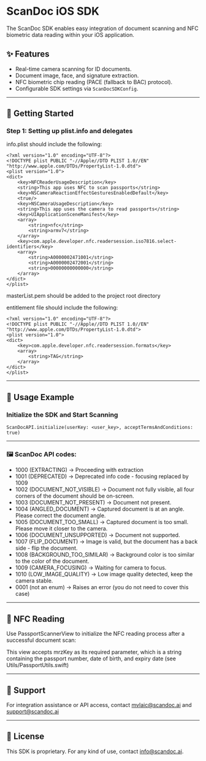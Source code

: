 # ScanDoc iOS SDK

The ScanDoc SDK enables easy integration of document scanning and NFC biometric data reading within your iOS application.

## ✨ Features

- Real-time camera scanning for ID documents.
- Document image, face, and signature extraction.
- NFC biometric chip reading (PACE (fallback to BAC) protocol).
- Configurable SDK settings via `ScanDocSDKConfig`.

---

## 🚀 Getting Started

### Step 1: Setting up plist.info and delegates

info.plist should include the following:
```
<?xml version="1.0" encoding="UTF-8"?>
<!DOCTYPE plist PUBLIC "-//Apple//DTD PLIST 1.0//EN" "http://www.apple.com/DTDs/PropertyList-1.0.dtd">
<plist version="1.0">
<dict>
    <key>NFCReaderUsageDescription</key>
    <string>This app uses NFC to scan passports</string>
    <key>NSCameraReactionEffectGesturesEnabledDefault</key>
    <true/>
    <key>NSCameraUsageDescription</key>
    <string>This app uses the camera to read passports</string>
    <key>UIApplicationSceneManifest</key>
    <array>
        <string>nfc</string>
        <string>armv7</string>
    </array>
    <key>com.apple.developer.nfc.readersession.iso7816.select-identifiers</key>
    <array>
        <string>A0000002471001</string>
        <string>A0000002472001</string>
        <string>00000000000000</string>
    </array>
</dict>
</plist>

```

masterList.pem should be added to the project root directory

entitlement file should include the following:

```
<?xml version="1.0" encoding="UTF-8"?>
<!DOCTYPE plist PUBLIC "-//Apple//DTD PLIST 1.0//EN" "http://www.apple.com/DTDs/PropertyList-1.0.dtd">
<plist version="1.0">
<dict>
    <key>com.apple.developer.nfc.readersession.formats</key>
    <array>
        <string>TAG</string>
    </array>
</dict>
</plist>
```

---

## 🧪 Usage Example

### Initialize the SDK and Start Scanning



```
ScanDocAPI.initialize(userKey: <user_key>, acceptTermsAndConditions: true)
```

---

### 🖼 ScanDoc API codes:

- 1000 (EXTRACTING) -> Proceeding with extraction
- 1001 (DEPRECATED) -> Deprecated info code - focusing replaced by 1009
- 1002 (DOCUMENT_NOT_VISIBLE) -> Document not fully visible, all four corners of the document should be on-screen.
- 1003 (DOCUMENT_NOT_PRESENT) -> Document not present.
- 1004 (ANGLED_DOCUMENT) -> Captured document is at an angle. Please correct the document angle.
- 1005 (DOCUMENT_TOO_SMALL) -> Captured document is too small. Please move it closer to the camera.
- 1006 (DOCUMENT_UNSUPPORTED) -> Document not supported.
- 1007 (FLIP_DOCUMENT) -> Image is valid, but the document has a back side - flip the document.
- 1008 (BACKGROUND_TOO_SIMILAR) -> Background color is too similar to the color of the document.
- 1009 (CAMERA_FOCUSING) -> Waiting for camera to focus.
- 1010 (LOW_IMAGE_QUALITY) -> Low image quality detected, keep the camera stable.
- 0001 (not an enum) -> Raises an error (you do not need to cover this case)

---

## 📲 NFC Reading

Use PassportScannerView to initialize the NFC reading process after a successful document scan:

This view accepts mrzKey as its required parameter, which is a string containing the passport number, date of birth, and expiry date (see Utils/PassportUtils.swift)

---

## 📩 Support

For integration assistance or API access, contact [mvlaic@scandoc.ai](mailto:mvlaic@scandoc.ai) and [support@scandoc.ai](mailto:support@scandoc.ai)

---

## 🧾 License

This SDK is proprietary. For any kind of use, contact [info@scandoc.ai](mailto:info@scandoc.ai).
